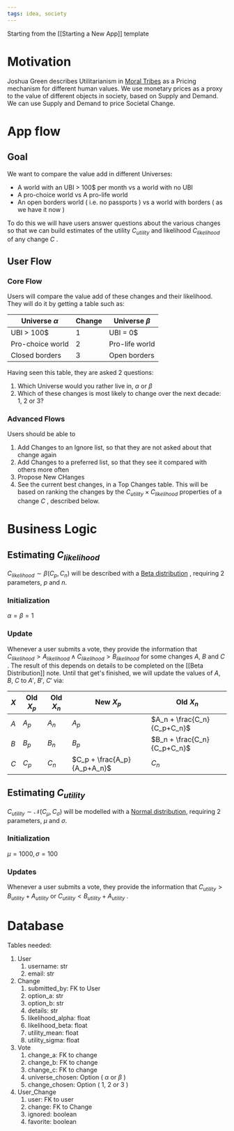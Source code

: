 ```yaml
---
tags: idea, society
---
```


Starting from the [[Starting a New App]] template

# Motivation

Joshua Green describes Utilitarianism in [Moral Tribes](https://www.goodreads.com/book/show/17707599-moral-tribes) as a Pricing mechanism for different human values. We use monetary prices as a proxy to the value of different objects in society, based on Supply and Demand. We can use Supply and Demand to price Societal Change.

# App flow

## Goal
We want to compare the value add in different Universes:

- A world with an UBI > 100$ per month vs a world with no UBI
- A pro-choice world vs A pro-life world
- An open borders world ( i.e. no passports ) vs a world with borders ( as we have it now )

To do this we will have users answer questions about the various changes so that we can build estimates of the utility $C_{utility}$ and likelihood $C_{likelihood}$ of any change $C$ .

## User Flow

### Core Flow

Users will compare the value add of these changes and their likelihood. They will do it by getting a table such as:

  | Universe $\alpha$ | Change | Universe $\beta$ |
  | ----------- | -------- | ----------- |
  | UBI > 100$ | 1 | UBI = 0$ |
  | Pro-choice world | 2 | Pro-life world |
  | Closed borders | 3 | Open borders |

Having seen this table, they are asked 2 questions:

1. Which Universe would you rather live in, $\alpha$ or $\beta$
2. Which of these changes is most likely to change over the next decade: 1, 2 or 3?

### Advanced Flows

Users should be able to

1. Add Changes to an Ignore list, so that they are not asked about that change again
2. Add Changes to a preferred list, so that they see it compared with others more often
3. Propose New CHanges
4. See the current best changes, in a Top Changes table. This will be based on ranking the changes by the $C_{utility} \times  C_{likelihood}$ properties of a change $C$ , described below.

# Business Logic

## Estimating $C_{likelihood}$

$C_{likelihood} \sim \beta \left ( C_p, C_n \right )$ will be described with a [Beta distribution](https://en.wikipedia.org/wiki/Beta_distribution) , requiring 2 parameters, $p$ and $n$.

### Initialization

$\alpha=\beta=1$

### Update

Whenever a user submits a vote, they provide the information that $C_{likelihood} > A_{likelihood} \land C_{likelihood} > B_{likelihood}$ for some changes $A$, $B$ and $C$ .
The result of this depends on details to be completed on the [[Beta Distribution]] note. Until that get's finished, we will update the values of $A$, $B$, $C$ to $A'$, $B'$, $C'$ via:

| $X$ | Old $X_p$ | Old $X_n$ | New $X_p$ | Old $X_n$ |
| --- | --- | --- | --- | --- |
| $A$ | $A_p$ | $A_n$ | $A_p$ | $A_n + \frac{C_n}{C_p+C_n}$ |
| $B$ | $B_p$ | $B_n$ | $B_p$ | $B_n + \frac{C_n}{C_p+C_n}$ |
| $C$ | $C_p$ | $C_n$ | $C_p + \frac{A_p}{A_p+A_n}$ | $C_n$ |

## Estimating $C_{utility}$

$C_{utility} \sim \mathcal{N} \left ( C_\mu , C_\sigma \right )$ will be modelled with a [Normal distribution](https://en.wikipedia.org/wiki/Normal_distribution), requiring 2 parameters, $\mu$ and $\sigma$.

### Initialization

$\mu=1000, \sigma=100$

### Updates

Whenever a user submits a vote, they provide the information that $C_{utility} > B_{utility} + A_{utility}$ or $C_{utility} < B_{utility} + A_{utility}$ .

# Database

Tables needed:

1. User
   1. username: str
   2. email: str
2. Change
   1. submitted_by: FK to User
   2. option_a: str
   3. option_b: str
   4. details: str
   5. likelihood_alpha: float
   6. likelihood_beta: float
   7. utility_mean: float
   8. utility_sigma: float
3. Vote
   1. change_a: FK to change
   2. change_b: FK to change
   3. change_c: FK to change
   4. universe_chosen: Option ( $\alpha$ or $\beta$ )
   5. change_chosen: Option ( 1, 2 or 3 )
4. User_Change
   1. user: FK to user
   2. change: FK to Change
   3. ignored: boolean
   4. favorite: boolean
